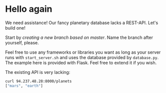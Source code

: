 # Hello again 

We need assistance! Our fancy planetary database lacks a REST-API. Let's
build one!

Start by *creating a new branch based on master*. Name the branch after
yourself, please.

Feel free to use any frameworks or libraries you want as long as your 
server runs with `start_server.sh` and uses the database provided by 
`database.py`. The example here is provided with Flask. Feel free to 
extend it if you wish.

The existing API is very lacking:

```bash
curl 94.237.48.28:8000/planets
["mars", "earth"]
```
